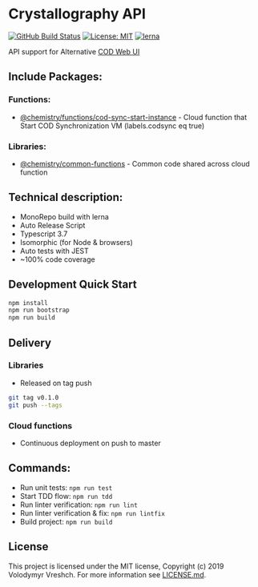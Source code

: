 # Crystallography API
[![GitHub Build Status](https://github.com/chemistry/crystallography-api/workflows/CI/badge.svg)](https://github.com/chemistry/crystallography-api/actions?query=workflow%3ACI)
[![License: MIT](https://img.shields.io/badge/License-MIT-gren.svg)](https://opensource.org/licenses/MIT)
[![lerna](https://img.shields.io/badge/maintained%20with-lerna-cc00ff.svg)](https://lernajs.io/)

API support for Alternative [COD Web UI](http://crystallography-online.com/)

## Include Packages:
### Functions:
  * [@chemistry/functions/cod-sync-start-instance](https://github.com/chemistry/crystallography-api/tree/master/packages/functions/cod-sync-start-instance) - Cloud function that Start COD Synchronization VM (labels.codsync eq true)

### Libraries:
  * [@chemistry/common-functions](https://github.com/chemistry/crystallography-api/tree/master/packages/libraries/common-functions) - Common code shared across cloud function

## Technical description:
  * MonoRepo build with lerna
  * Auto Release Script
  * Typescript 3.7
  * Isomorphic (for Node & browsers)
  * Auto tests with JEST
  * ~100% code coverage

## Development Quick Start
```bash
npm install
npm run bootstrap
npm run build
```

## Delivery
### Libraries
 - Released on tag push
 ```bash
 git tag v0.1.0
 git push --tags
 ```
### Cloud functions
 - Continuous deployment on push to master

## Commands:
  * Run unit tests: `npm run test`
  * Start TDD flow: `npm run tdd`
  * Run linter verification: `npm run lint`
  * Run linter verification & fix: `npm run lintfix`
  * Build project: `npm run build`

## License
  This project is licensed under the MIT license, Copyright (c) 2019 Volodymyr Vreshch.
  For more information see [LICENSE.md](https://github.com/chemistry/crystallography-api/blob/master/LICENSE.md).
